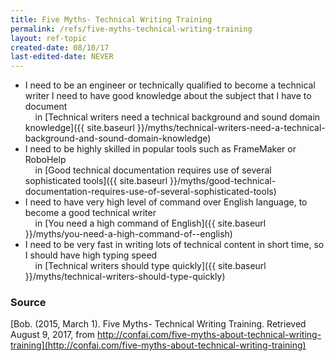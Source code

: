 ```yaml
---
title: Five Myths- Technical Writing Training
permalink: /refs/five-myths-technical-writing-training
layout: ref-topic
created-date: 08/10/17
last-edited-date: NEVER
---
```


* I need to be an engineer or technically qualified to become a technical writer
I need to have good knowledge about the subject that I have to document<br />&nbsp;&nbsp;&nbsp;&nbsp;in [Technical writers need a technical background and sound domain knowledge]({{ site.baseurl }}/myths/technical-writers-need-a-technical-background-and-sound-domain-knowledge)
* I need to be highly skilled in popular tools such as FrameMaker or RoboHelp<br />&nbsp;&nbsp;&nbsp;&nbsp;in [Good technical documentation requires use of several sophisticated tools]({{ site.baseurl }}/myths/good-technical-documentation-requires-use-of-several-sophisticated-tools)
* I need to have very high level of command over English language, to become a good technical writer<br />&nbsp;&nbsp;&nbsp;&nbsp;in [You need a high command of  English]({{ site.baseurl }}/myths/you-need-a-high-command-of--english)
* I need to be very fast in writing lots of technical content in short time, so I should have high typing speed<br />&nbsp;&nbsp;&nbsp;&nbsp;in [Technical writers should type quickly]({{ site.baseurl }}/myths/technical-writers-should-type-quickly)

### Source

[Bob. (2015, March 1). Five Myths- Technical Writing Training. Retrieved August 9, 2017, from http://confai.com/five-myths-about-technical-writing-training](http://confai.com/five-myths-about-technical-writing-training)
